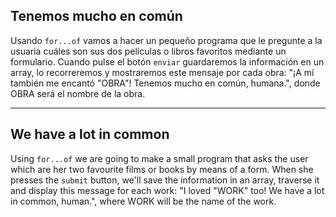 ## Tenemos mucho en común

Usando `for...of` vamos a hacer un pequeño programa que le pregunte a la usuaria cuáles son sus dos películas o libros favoritos mediante un formulario. Cuando pulse el botón `enviar` guardaremos la información en un array, lo recorreremos y mostraremos este mensaje por cada obra: "¡A mí también me encantó "OBRA"! Tenemos mucho en común, humana.", donde OBRA será el nombre de la obra.

---

## We have a lot in common

Using `for...of` we are going to make a small program that asks the user which are her two favourite films or books by means of a form. When she presses the `submit` button, we'll save the information in an array, traverse it and display this message for each work: "I loved "WORK" too! We have a lot in common, human.", where WORK will be the name of the work.
